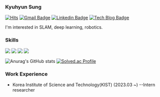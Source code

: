 ### Kyuhyun Sung
[![Hits](https://hits.seeyoufarm.com/api/count/incr/badge.svg?url=https%3A%2F%2Fgithub.com%2Fhyunskyu&count_bg=%237DFF5F&title_bg=%23FF0C0C&icon=&icon_color=%237A7272&title=hits&edge_flat=false)](https://hits.seeyoufarm.com) [![Gmail Badge](https://img.shields.io/badge/Gmail-d14836?style=flat-square&logo=Gmail&logoColor=white&link=mailto:hyunskyu@gmail.com)](mailto:hyunskyu@gmail.com) [![Linkedin Badge](https://img.shields.io/badge/-LinkedIn-blue?style=flat-square&logo=Linkedin&logoColor=white&link=https://www.linkedin.com/in/kyuhyun-sung-b7894b188/)](https://www.linkedin.com/in/kyuhyun-sung-b7894b188/)  [![Tech Blog Badge](http://img.shields.io/badge/-Tech%20blog-black?style=flat-square&logo=github&link=https://clean-dragon.tistory.com//)](https://clean-dragon.tistory.com//)

I'm interested in SLAM, deep learning, robotics.


### Skills
<img src="https://img.shields.io/badge/c++-00599C?style=flat-square&logo=c%2B%2B&logoColor=white"/></a> 
<img src="https://img.shields.io/badge/ROS-22314E?style=flat-square&logo=ROS&logoColor=white"/></a>
<img src="https://img.shields.io/badge/python-3776AB?style=flat-square&logo=python&logoColor=white"/></a>
<img src="https://img.shields.io/badge/opencv-5C3EE8?style=flat-square&logo=opencv&logoColor=white"/></a>

![Anurag's GitHub stats](https://github-readme-stats.vercel.app/api?username=hyunskyu&show_icons=true&theme=radical) [![Solved.ac Profile](http://mazassumnida.wtf/api/v2/generate_badge?boj=hyunskyu)](https://solved.ac/hyunskyu/)   

### Work Experience
- Korea Institute of Science and Technology(KIST) (2023.03 ~) --Intern researcher


